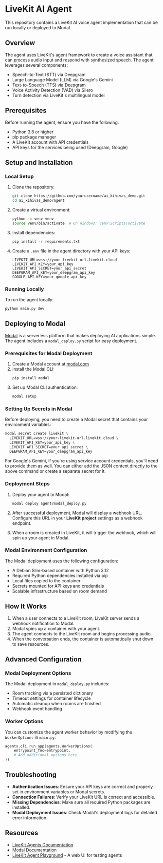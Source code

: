 # LiveKit AI Agent

This repository contains a LiveKit AI voice agent implementation that can be run locally or deployed to Modal.

## Overview

The agent uses LiveKit's agent framework to create a voice assistant that can process audio input and respond with synthesized speech. The agent leverages several components:

- Speech-to-Text (STT) via Deepgram
- Large Language Model (LLM) via Google's Gemini
- Text-to-Speech (TTS) via Deepgram
- Voice Activity Detection (VAD) via Silero
- Turn detection via LiveKit's multilingual model

## Prerequisites

Before running the agent, ensure you have the following:

- Python 3.8 or higher
- pip package manager
- A LiveKit account with API credentials
- API keys for the services being used (Deepgram, Google)

## Setup and Installation

### Local Setup

1. Clone the repository:
   ```bash
   git clone https://github.com/yourusername/ai_kihivas_demo.git
   cd ai_kihivas_demo/agent
   ```

2. Create a virtual environment:
   ```bash
   python -m venv venv
   source venv/bin/activate  # On Windows: venv\Scripts\activate
   ```

3. Install dependencies:
   ```bash
   pip install -r requirements.txt
   ```

4. Create a `.env` file in the agent directory with your API keys:
   ```
   LIVEKIT_URL=wss://your-livekit-url.livekit.cloud
   LIVEKIT_API_KEY=your_api_key
   LIVEKIT_API_SECRET=your_api_secret
   DEEPGRAM_API_KEY=your_deepgram_api_key
   GOOGLE_API_KEY=your_google_api_key
   ```

### Running Locally

To run the agent locally:

```bash
python main.py dev
```


## Deploying to Modal

[Modal](https://modal.com) is a serverless platform that makes deploying AI applications simple. The agent includes a `modal_deploy.py` script for easy deployment.

### Prerequisites for Modal Deployment

1. Create a Modal account at [modal.com](https://modal.com)
2. Install the Modal CLI:
   ```bash
   pip install modal
   ```
3. Set up Modal CLI authentication:
   ```bash
   modal setup
   ```

### Setting Up Secrets in Modal

Before deploying, you need to create a Modal secret that contains your environment variables:

```bash
modal secret create livekit \
  LIVEKIT_URL=wss://your-livekit-url.livekit.cloud \
  LIVEKIT_API_KEY=your_api_key \
  LIVEKIT_API_SECRET=your_api_secret \
  DEEPGRAM_API_KEY=your_deepgram_api_key
```

For Google's Gemini, if you're using service account credentials, you'll need to provide them as well. You can either add the JSON content directly to the above command or create a separate secret for it.

### Deployment Steps

1. Deploy your agent to Modal:
   ```bash
   modal deploy agent/modal_deploy.py
   ```

2. After successful deployment, Modal will display a webhook URL. Configure this URL in your **LiveKit project** settings as a webhook endpoint.

3. When a room is created in LiveKit, it will trigger the webhook, which will spin up your agent in Modal.

### Modal Environment Configuration

The Modal deployment uses the following configuration:

- A Debian Slim-based container with Python 3.12
- Required Python dependencies installed via pip
- Local files copied to the container
- Secrets mounted for API keys and credentials
- Scalable infrastructure based on room demand

## How It Works

1. When a user connects to a LiveKit room, LiveKit server sends a webhook notification to Modal.
2. Modal spins up a container with your agent.
3. The agent connects to the LiveKit room and begins processing audio.
4. When the conversation ends, the container is automatically shut down to save resources.

## Advanced Configuration

### Modal Deployment Options

The Modal deployment in `modal_deploy.py` includes:

- Room tracking via a persisted dictionary
- Timeout settings for container lifecycle
- Automatic cleanup when rooms are finished
- Webhook event handling

### Worker Options

You can customize the agent worker behavior by modifying the `WorkerOptions` in `main.py`:

```python
agents.cli.run_app(agents.WorkerOptions(
    entrypoint_fnc=entrypoint,
    # Add additional options here
))
```

## Troubleshooting

- **Authentication Issues**: Ensure your API keys are correct and properly set in environment variables or Modal secrets.
- **Connection Failures**: Verify your LiveKit URL is correct and accessible.
- **Missing Dependencies**: Make sure all required Python packages are installed.
- **Modal Deployment Issues**: Check Modal's deployment logs for detailed error information.

## Resources

- [LiveKit Agents Documentation](https://docs.livekit.io/agents/)
- [Modal Documentation](https://modal.com/docs/guide)
- [LiveKit Agent Playground](https://github.com/livekit/agents-playground) - A web UI for testing agents
